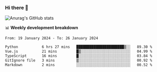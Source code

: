 ### Hi there 👋
![Anurag's GitHub stats](https://github-readme-stats.vercel.app/api?username=jami1024&show_icons=true&theme=radical)

📊 **Weekly development breakdown**
<!--START_SECTION:waka-->

```txt
From: 19 January 2024 - To: 26 January 2024

Python           6 hrs 27 mins   ██████████████████████▒░░   89.30 %
Vue.js           21 mins         █▒░░░░░░░░░░░░░░░░░░░░░░░   04.99 %
TypeScript       16 mins         █░░░░░░░░░░░░░░░░░░░░░░░░   03.84 %
GitIgnore file   3 mins          ▒░░░░░░░░░░░░░░░░░░░░░░░░   00.92 %
Markdown         2 mins          ░░░░░░░░░░░░░░░░░░░░░░░░░   00.52 %
```

<!--END_SECTION:waka-->
<!--
**jami1024/jami1024** is a ✨ _special_ ✨ repository because its `README.md` (this file) appears on your GitHub profile.

Here are some ideas to get you started:

- 🔭 I’m currently working on ...
- 🌱 I’m currently learning ...
- 👯 I’m looking to collaborate on ...
- 🤔 I’m looking for help with ...
- 💬 Ask me about ...
- 📫 How to reach me: ...
- 😄 Pronouns: ...
- ⚡ Fun fact: ...
-->
